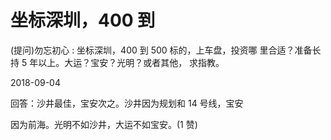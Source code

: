 # 坐标深圳，400 到

(提问)勿忘初心 : 坐标深圳，400 到 500 标的，上车盘，投资哪 里合适？准备长持 5 年以上。大运？宝安？光明？或者其他， 求指教。

2018-09-04

回答：沙井最佳，宝安次之。沙井因为规划和 14 号线，宝安

因为前海。光明不如沙井，大运不如宝安。(1 赞)